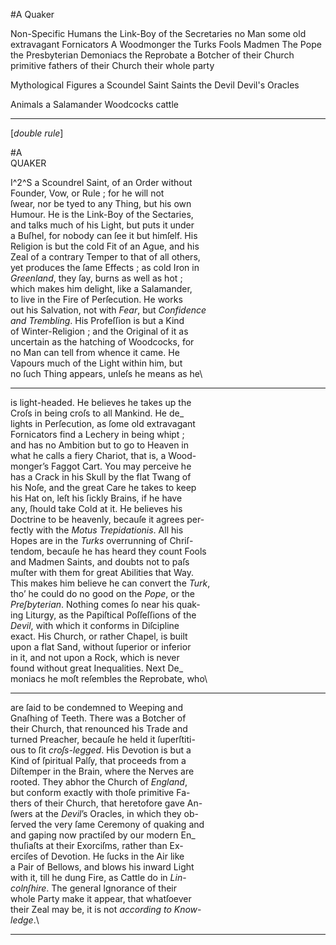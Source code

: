 #A Quaker

Non-Specific Humans
the Link-Boy of the Secretaries
no Man
some old extravagant Fornicators
A Woodmonger
the Turks
Fools
Madmen
The Pope
the Presbyterian
Demoniacs
the Reprobate
a Botcher of their Church
primitive fathers of their Church
their whole party

Mythological Figures
a Scoundel Saint
Saints
the Devil
Devil's Oracles

Animals
a Salamander
Woodcocks
cattle


---


[*double rule*]

#A\
QUAKER

I^2^S a Scoundrel Saint, of an Order without\
Founder, Vow, or Rule ; for he will not\
ſwear, nor be tyed to any Thing, but his own\
Humour.  He is the Link-Boy of the Sectaries,\
and talks much of his Light, but puts it under\
a Buſhel, for nobody can ſee it but himſelf.  His\
Religion is but the cold Fit of an Ague, and his\
Zeal of a contrary Temper to that of all others,\
yet produces the ſame Effects ; as cold Iron in\
*Greenland*, they ſay, burns as well as hot ;\
which makes him delight, like a Salamander,\
to live in the Fire of Perſecution.  He works\
out his Salvation, not with *Fear*, but *Confidence*\
*and Trembling*.  His Profeſſion is but a Kind\
of Winter-Religion ; and the Original of it as\
uncertain as the hatching of Woodcocks, for\
no Man can tell from whence it came.  He\
Vapours much of the Light within him, but\
no ſuch Thing appears, unleſs he means as he\


---


is light-headed.  He believes he takes up the\
Croſs in being croſs to all Mankind.  He de_\
lights in Perſecution, as ſome old extravagant\
Fornicators find a Lechery in being whipt ;\
and has no Ambition but to go to Heaven in\
what he calls a fiery Chariot, that is, a Wood-\
monger’s Faggot Cart.  You may perceive he\
has a Crack in his Skull by the flat Twang of\
his Noſe, and the great Care he takes to keep\
his Hat on, leſt his ſickly Brains, if he have\
any, ſhould take Cold at it.  He believes his\
Doctrine to be heavenly, becauſe it agrees per-\
fectly with the *Motus Trepidationis*.  All his\
Hopes are in the *Turks* overrunning of Chriſ-\
tendom, becauſe he has heard they count Fools\
and Madmen Saints, and doubts not to paſs\
muſter with them for great Abilities that Way.\
This makes him believe he can convert the *Turk*,\
tho’ he could do no good on the *Pope*, or the\
*Preſbyterian*.  Nothing comes ſo near his quak-\
ing Liturgy, as the Papiſtical Poſſeſſions of the\
*Devil*, with which it conforms in Diſcipline\
exact.  His Church, or rather Chapel, is built\
upon a flat Sand, without ſuperior or inferior\
in it, and not upon a Rock, which is never\
found without great Inequalities.  Next De_\
moniacs he moſt reſembles the Reprobate, who\


---


are ſaid to be condemned to Weeping and\
Gnaſhing of Teeth.  There was a Botcher of\
their Church, that renounced his Trade and\
turned Preacher, becauſe he held it ſuperſtiti-\
ous to ſit *croſs-legged*.  His Devotion is but a\
Kind of ſpiritual Palſy, that proceeds from a\
Diſtemper in the Brain, where the Nerves are\
rooted.  They abhor the Church of *England*,\
but conform exactly with thoſe primitive Fa-\
thers of their Church, that heretofore gave An-\
ſwers at the *Devil*’s Oracles, in which they ob-\
ſerved the very ſame Ceremony of quaking and\
and gaping now practiſed by our modern En_\
thuſiaſts at their Exorciſms, rather than Ex-\
erciſes of Devotion.  He ſucks in the Air like\
a Pair of Bellows, and blows his inward Light\
with it, till he dung Fire, as Cattle do in *Lin*-\
*colnſhire*.  The general Ignorance of their\
whole Party make it appear, that whatſoever\
their Zeal may be, it is not *according to Know*-\
*ledge*.\


---


